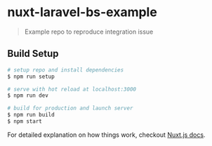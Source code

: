 # nuxt-laravel-bs-example

> Example repo to reproduce integration issue

## Build Setup

``` bash
# setup repo and install dependencies
$ npm run setup

# serve with hot reload at localhost:3000
$ npm run dev

# build for production and launch server
$ npm run build
$ npm start
```

For detailed explanation on how things work, checkout [Nuxt.js docs](https://nuxtjs.org).

